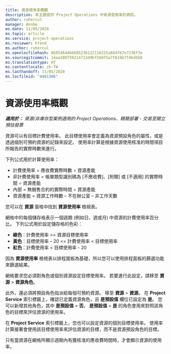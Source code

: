 ```yaml
---
title: 資源使用率概觀
description: 本主題提供 Project Operations 中資源使用率的資訊。
author: ruhercul
manager: Annbe
ms.date: 11/05/2020
ms.topic: article
ms.service: project-operations
ms.reviewer: kfend
ms.author: ruhercul
ms.openlocfilehash: 8b85464dbb68523b122116225a604f67e7236f3e
ms.sourcegitcommit: 14aa380759214713d9bf560f5a7f619b7f4bd5b8
ms.translationtype: HT
ms.contentlocale: zh-TW
ms.lasthandoff: 11/05/2020
ms.locfileid: "4401366"
---
```

# <a name="resource-utilization-overview"></a>資源使用率概觀

_**適用於：** 資源/非庫存型案例適用的 Project Operations、精簡部署 - 交易至開立預估發票_

資源可以有目標計費使用率。 此目標使用率會定義為資源預設角色的屬性，或是透過個別可預約資源的記錄來設定。 使用率計算是根據資源使用核准的時間項目所報告的實際時數來進行。

下列公式用於計算使用率：

  - 計費使用率 = 應收費實際時數 ÷ 資源產能
  - 非計費使用率 = 帳單類型識別碼為 [不應收費]、[附贈] 或 [不適用] 的實際時間 ÷ 資源產能
  - 內部 = 無銷售合約的實際時間 ÷ 資源產能
  - 資源產能 = 資源工作時數 – 不在辦公室 – 非工作天數

您可以在 **資源** 窗格中找到 **資源使用率** 檢視表。

網格中的每個儲存格表示一個週期 (例如日、週或月) 中資源的計費使用率百分比。 下列公式用於設定儲存格的色彩：

  - **綠色**：計費使用率 >= 資源目標使用率
  - **黃色**：目標使用率 – 20 <= 計費使用率 < 目標使用率
  - **紅色**：計費使用率 < 目標使用率 - 20

因為 **資源使用率** 檢視表以排程面板為基礎，所以您可以使用排程面板的篩選功能來篩選結果。

網格要求您必須對角色或個別資源設定目標使用率。 若要進行此設定，請移至 **資源** > **資源角色**。

此外，還必須將預設角色指派給每個可預約資源。 移至 **資源** > **資源**。 在 **Project Service** 索引標籤上，確認已定義資源角色，且 **是預設值** 欄位已設定為 **是**。 您可以新增其他角色，其中 **是預設值** = **否**。 **是預設值** = **是** 的角色會用來對照該角色的目標來評估資源的使用率。

在 **Project Service** 索引標籤上，您也可以設定資源的個別目標使用率。 使用率計算接著會使用該目標使用率來評估資源的目標，而不是資源預設角色的目標。

只有當資源在網格所顯示週期內有獲核准的應收費時間時，才會顯示資源的使用率。
